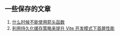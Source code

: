## 一些保存的文章
1. [什么时候不能使用箭头函数](https://juejin.cn/post/7103702621369663518)
2. [利用持久化缓存策略来提升 Vite 开发模式下首屏性能](https://juejin.cn/post/7166554132428357645)














